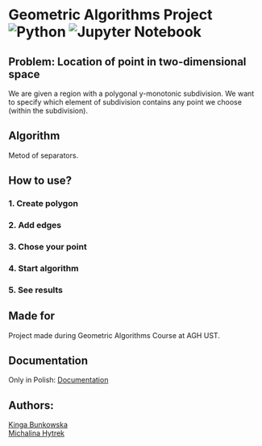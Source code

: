 # Geometric Algorithms Project ![Python](https://img.shields.io/badge/python-3670A0?style=for-the-badge&logo=python&logoColor=ffdd54) ![Jupyter Notebook](https://img.shields.io/badge/jupyter-%23FA0F00.svg?style=for-the-badge&logo=jupyter&logoColor=white)

## Problem: Location of point in two-dimensional space
We are given a region with a polygonal y-monotonic subdivision. We want to specify which element of subdivision contains any point we choose (within the subdivision).

## Algorithm
Metod of separators.

## How to use?

### 1. Create polygon


### 2. Add edges


### 3. Chose your point


### 4. Start algorithm


### 5. See results



## Made for
Project made during Geometric Algorithms Course at AGH UST.

## Documentation
Only in Polish: [Documentation](https://github.com/mhytrek/GeometricAlgorithmsProject/blob/main/Documentation.pdf)

## Authors: 
[Kinga Bunkowska](https://github.com/KingaBunkowska) \
[Michalina Hytrek](https://github.com/mhytrek)
